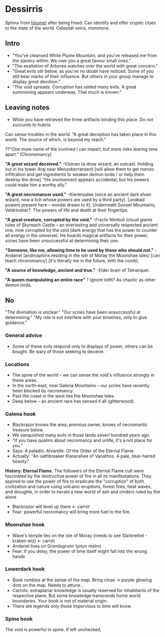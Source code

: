 # Dessirris
Sphinx from [[plume]] after being freed. Can identify and offer cryptic clues to the state of the world. Celestial voice, monotone.

## Intro
- "You've cleansed White Plume Mountain, and you've released me from the slavery within. We owe you a great favour small ones."
- "The exaltation of Arborea watches over the world with great concern."
- "Great evils stir below, as you've no doubt have noticed. Some of you still bear marks of their influence. But others in your group manage to display great devotion."
- "The void spreads. Corruption has united many evils. A great summoning appears underway. That much is known."

## Leaving notes
- While you have retrieved the three artifacts binding this place. Do not succumb to hubris.

Can sense troubles in the world.
"A great deception has taken place in this world. The source of which, is beyond my reach."

??"One more name of the involved I can impart, but more risks tearing time apart." (Chronomancy)

**"A great wizard deceived."** -Vizeran (a drow wizard, an outcast. Holding out in his tower Araj near Menzoberranzen) [will allow them to get menzo infiltration and get ingredients to weaken demon lords / or help them destroy the drow] "His involvement appears accidental, but his powers could make him a worthy ally."

**"A great necromancer used."** -Kierensalee (once an ancient dark elven wizard, now a lich whose powers are used by a third party). [undead powers present here – mordai drawn to it]. Underneath Sunset Mountains, Veldrinshar?. The powers of life and death at their fingertips.

**"A great creature, corrupted by the void."** -Fracto Nimbuli (cloud giants rules of Skyreach Castle – an everlasting and universally respected ancient one, now corrupted by the void (dark energy that has the power to counter all energy in the universe). He hoards magical artifacts for their power, scries have been unsuccessful at determining their use.

**"Someone, like me, allowing time to be used by those who should not."** -Andariel (androsphinx residing in the isle of Moray the Moonshae isles) [can teach chronomancy] (it's literally me in the future, with the comb).

**"A source of knowledge, ancient and true."** -Elder brain of Telnarquel.

**"A queen manipulating an entire race"** ? Ignore lolth? As chaotic as other demon lords.

## No
"The diviniation is unclear."
"Our scries have been unsuccessful at determining."
"My role is not interfere with your timelines, only to give guidance."


### General advice
- Some of these evils respond only to displays of power, others can be bought. Be wary of those seeking to deceive.

### Locations
- The spine of the world – we can sense the void's influence strongly in these areas.
- In the north-east, near Galena Mountains – our scries have recently been blocked by necromancy.
- Past the coast in the west lies the Moonshae Isles.
- Deep below – an ancient race has sensed it all (glitterwood).

### Galena hook
- Blackrazor knows the area, previous owner, knows of necromantic treasure below.
- We vanquished many evils in those lands severl hundred years ago.
- "If you have qualms about necromancy and unlife, it's a not place for you."
- Says: A paladin, Alvarelle. Of the Order of the Eternal Flame.
- Actually: "An oathbreaker Kiaranshee of Vanathos. A pale, blue-haired beauty."

**History: Eternal Flame.** The followers of the Eternal Flame cult were fascinated by the destructive power of fire in all its manifestations.
They aspired to use the power of fire to eradicate the "corruption" of both civilization and nature using volcanic eruptions, forest fires, heat waves, and droughts, in order to herald a new world of ash and cinders ruled by fire alone

- Blackrazor will level up there <- carrot
- Fear: powerful necromancy will bring more fuel to the fire.

### Moonshae hook
- Wave's temple lies on the isle of Moray (needs to see Slarkrethel - kraken wiz) <- carrot
- Andariel lives on Grondsgrunn (jotun realm)
- Fear: if you delay, the power of time itself might fall into the wrong hands

### Lowerdark hook
- Book rumbles at the sense of the map. Bring close -> purple glowing dots on the map. Needs to attune...
- Carrots: extraplanar knowledge is usually reserved for inhabitants of the respective plane. But some knowledge transcends home world boundaries. Your book is not of material origin.
- There are legends only those impervious to time will know.

### Spine hook
The void is powerful in spine. If left unchecked,

[//begin]: # "Autogenerated link references for markdown compatibility"
[plume]: ../whiteplume/plume "Whiteplume Mountain"
[//end]: # "Autogenerated link references"
